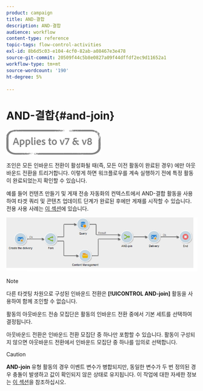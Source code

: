 ```yaml
---
product: campaign
title: AND-결합
description: AND-결합
audience: workflow
content-type: reference
topic-tags: flow-control-activities
exl-id: 8b6d5c03-e104-4cf0-82ab-a08467e3e478
source-git-commit: 20509f44c5b8e0827a09f44dffdf2ec9d11652a1
workflow-type: tm+mt
source-wordcount: '190'
ht-degree: 5%

---
```


# AND-결합{#and-join}

![](../../assets/common.svg)

조인은 모든 인바운드 전환이 활성화될 때(즉, 모든 이전 활동이 완료된 경우) 에만 아웃바운드 전환을 트리거합니다. 이렇게 하면 워크플로우를 계속 실행하기 전에 특정 활동이 완료되었는지 확인할 수 있습니다.

예를 들어 컨텐츠 만들기 및 게재 전송 자동화의 컨텍스트에서 AND-결합 활동을 사용하여 타겟 쿼리 및 콘텐츠 업데이트 단계가 완료된 후에만 게재를 시작할 수 있습니다. 전용 사용 사례는 [이 섹션](../../delivery/using/automating-via-workflows.md#creating-the-delivery-and-its-content)에 있습니다.

![](assets/and-join-usage.png)

>[!NOTE]
>
>다른 타겟팅 차원으로 구성된 인바운드 전환은 **[!UICONTROL AND-join]** 활동을 사용하여 함께 조인할 수 없습니다.

활동의 아웃바운드 전송 모집단은 활동의 인바운드 전환 중에서 기본 세트를 선택하여 결정됩니다.

아웃바운드 전환은 인바운드 전환 모집단 중 하나만 포함할 수 있습니다. 활동이 구성되지 않으면 아웃바운드 전환에서 인바운드 모집단 중 하나를 임의로 선택합니다.

>[!CAUTION]
>
>**AND-join** 유형 활동의 경우 이벤트 변수가 병합되지만, 동일한 변수가 두 번 정의된 경우 충돌이 발생하고 값이 확인되지 않은 상태로 유지됩니다. 이 작업에 대한 자세한 정보는 [이 섹션](javascript-scripts-and-templates.md#event-variables)을 참조하십시오.
